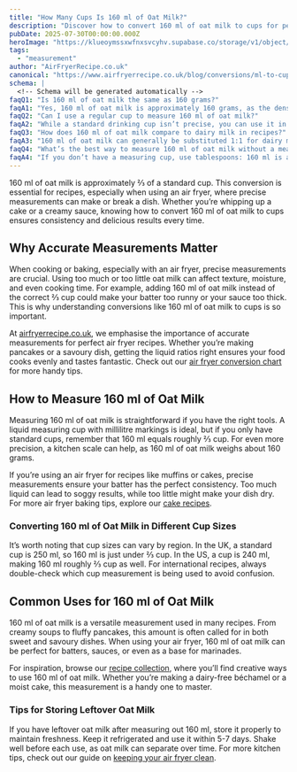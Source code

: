 ```yaml
---
title: "How Many Cups Is 160 ml of Oat Milk?"
description: "Discover how to convert 160 ml of oat milk to cups for perfect baking and cooking every time. Get precise measurements now!"
pubDate: 2025-07-30T00:00:00.000Z
heroImage: "https://klueoymssxwfnxsvcyhv.supabase.co/storage/v1/object/public/Shmucket/how-many-cups-is-160-ml-of-oat-milk.webp"
tags:
  - "measurement"
author: "AirFryerRecipe.co.uk"
canonical: "https://www.airfryerrecipe.co.uk/blog/conversions/ml-to-cups/how-many-cups-is-160-ml-of-oat-milk"
schema: |
  <!-- Schema will be generated automatically -->
faqQ1: "Is 160 ml of oat milk the same as 160 grams?"
faqA1: "Yes, 160 ml of oat milk is approximately 160 grams, as the density of oat milk is very close to water. This makes it easy to measure by weight if you don’t have a measuring cup handy. Just ensure your kitchen scale is set to grams for accuracy."
faqQ2: "Can I use a regular cup to measure 160 ml of oat milk?"
faqA2: "While a standard drinking cup isn’t precise, you can use it in a pinch. Remember that 160 ml is roughly ⅔ of a UK or US measuring cup. For best results, use a liquid measuring cup with millilitre markings or a kitchen scale for accuracy, especially in baking."
faqQ3: "How does 160 ml of oat milk compare to dairy milk in recipes?"
faqA3: "160 ml of oat milk can generally be substituted 1:1 for dairy milk in most recipes, including air fryer dishes. However, oat milk is slightly sweeter and thicker, which may affect the flavour and texture slightly. Adjust other ingredients if needed for balance."
faqQ4: "What’s the best way to measure 160 ml of oat milk without a measuring cup?"
faqA4: "If you don’t have a measuring cup, use tablespoons: 160 ml is about 10.5 UK tablespoons or 11 US tablespoons. Alternatively, use a kitchen scale to weigh out 160 grams. For more conversion tips, visit our <a href=https://www.airfryerrecipe.co.uk/air-fryer-conversion-chart>conversion chart</a>."
---
```

<p>160 ml of oat milk is approximately ⅔ of a standard cup. This conversion is essential for recipes, especially when using an air fryer, where precise measurements can make or break a dish. Whether you’re whipping up a cake or a creamy sauce, knowing how to convert 160 ml of oat milk to cups ensures consistency and delicious results every time.</p>

<h2>Why Accurate Measurements Matter</h2>
<p>When cooking or baking, especially with an air fryer, precise measurements are crucial. Using too much or too little oat milk can affect texture, moisture, and even cooking time. For example, adding 160 ml of oat milk instead of the correct ⅔ cup could make your batter too runny or your sauce too thick. This is why understanding conversions like 160 ml of oat milk to cups is so important.</p>
<p>At <a href=https://www.airfryerrecipe.co.uk/>airfryerrecipe.co.uk</a>, we emphasise the importance of accurate measurements for perfect air fryer recipes. Whether you’re making pancakes or a savoury dish, getting the liquid ratios right ensures your food cooks evenly and tastes fantastic. Check out our <a href=https://www.airfryerrecipe.co.uk/air-fryer-conversion-chart>air fryer conversion chart</a> for more handy tips.</p>

<h2>How to Measure 160 ml of Oat Milk</h2>
<p>Measuring 160 ml of oat milk is straightforward if you have the right tools. A liquid measuring cup with millilitre markings is ideal, but if you only have standard cups, remember that 160 ml equals roughly ⅔ cup. For even more precision, a kitchen scale can help, as 160 ml of oat milk weighs about 160 grams.</p>
<p>If you’re using an air fryer for recipes like muffins or cakes, precise measurements ensure your batter has the perfect consistency. Too much liquid can lead to soggy results, while too little might make your dish dry. For more air fryer baking tips, explore our <a href=https://www.airfryerrecipe.co.uk/recipe-category/cakes>cake recipes</a>.</p>

<h3>Converting 160 ml of Oat Milk in Different Cup Sizes</h3>
<p>It’s worth noting that cup sizes can vary by region. In the UK, a standard cup is 250 ml, so 160 ml is just under ⅔ cup. In the US, a cup is 240 ml, making 160 ml roughly ⅔ cup as well. For international recipes, always double-check which cup measurement is being used to avoid confusion.</p>

<h2>Common Uses for 160 ml of Oat Milk</h2>
<p>160 ml of oat milk is a versatile measurement used in many recipes. From creamy soups to fluffy pancakes, this amount is often called for in both sweet and savoury dishes. When using your air fryer, 160 ml of oat milk can be perfect for batters, sauces, or even as a base for marinades.</p>
<p>For inspiration, browse our <a href=https://www.airfryerrecipe.co.uk/recipes>recipe collection</a>, where you’ll find creative ways to use 160 ml of oat milk. Whether you’re making a dairy-free béchamel or a moist cake, this measurement is a handy one to master.</p>

<h3>Tips for Storing Leftover Oat Milk</h3>
<p>If you have leftover oat milk after measuring out 160 ml, store it properly to maintain freshness. Keep it refrigerated and use it within 5-7 days. Shake well before each use, as oat milk can separate over time. For more kitchen tips, check out our guide on <a href=https://www.airfryerrecipe.co.uk/air-fryer-cleaner>keeping your air fryer clean</a>.</p>
